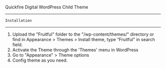 Quickfire Digital WordPress Child Theme

-------------------------------------------------------
    Installation
-------------------------------------------------------

1. Upload the "Fruitful" folder to the "/wp-content/themes/" directory
or find in Appearance > Themes > Install theme, type “Fruitful” in search field.
2. Activate the Theme through the 'Themes' menu in WordPress
3. Go to "Appearance" > Theme options
4. Config theme as you need.
